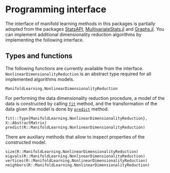 # Programming interface

The interface of manifold learning methods in this packages is partially adopted from the packages [StatsAPI](https://github.com/JuliaStats/StatsAPI.jl),
[MultivariateStats.jl](https://github.com/JuliaStats/MultivariateStats.jl) and [Graphs.jl](https://github.com/JuliaGraphs/Graphs.jl).
You can implement additional dimensionality reduction algorithms by implementing the following interface.

## Types and functions

The following functions are currently available from the interface. `NonlinearDimensionalityReduction` is
an abstract type required for all implemented algorithms models.

```@docs
ManifoldLearning.NonlinearDimensionalityReduction
```

For performing the data dimensionality reduction procedure, a model of the data is constructed by calling [`fit`](@ref) method,
and the transformation of the data given the model is done by [`predict`](@ref) method.

```@docs
fit(::Type{ManifoldLearning.NonlinearDimensionalityReduction}, X::AbstractMatrix)
predict(R::ManifoldLearning.NonlinearDimensionalityReduction)
```

There are auxiliary methods that allow to inspect properties of the constructed model.

```@docs
size(R::ManifoldLearning.NonlinearDimensionalityReduction)
eigvals(R::ManifoldLearning.NonlinearDimensionalityReduction)
vertices(R::ManifoldLearning.NonlinearDimensionalityReduction)
neighbors(R::ManifoldLearning.NonlinearDimensionalityReduction)
```
